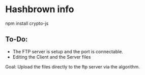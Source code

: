 # Hashbrown info

npm install crypto-js

## To-Do: 
- The FTP server is setup and the port is connectable.
- Editing the Client and the Server files

Goal: Upload the files directly to the ftp server via the algorithm.

 
